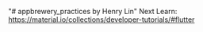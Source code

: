 "# appbrewery_practices by Henry Lin" 
Next Learn: https://material.io/collections/developer-tutorials/#flutter